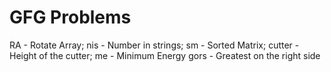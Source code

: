 # GFG Problems
RA - Rotate Array;
nis - Number in strings;
sm - Sorted Matrix;
cutter - Height of the cutter;
me - Minimum Energy
gors - Greatest on the right side

